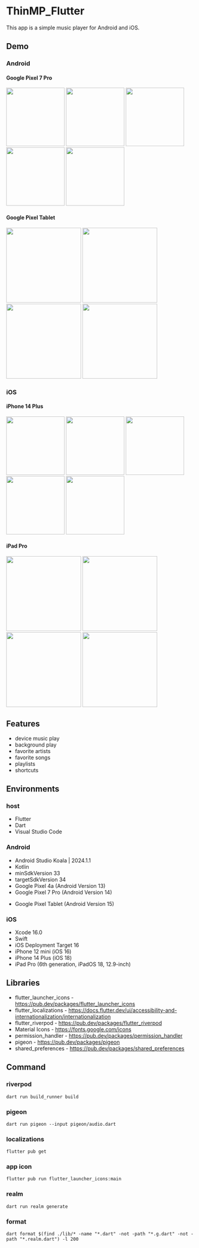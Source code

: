 # ThinMP_Flutter

This app is a simple music player for Android and iOS.

## Demo

### Android

#### Google Pixel 7 Pro

<img src="https://github.com/user-attachments/assets/50e3db06-3e94-4901-bbad-2945e869a604" width="156"> <img src="https://github.com/user-attachments/assets/77ab61ec-7508-45d3-818a-22568ee0fad8" width="156"> <img src="https://github.com/user-attachments/assets/21ffa98d-dd17-41fd-95c1-ef9904efd928" width="156"> <img src="https://github.com/user-attachments/assets/8b20922c-b690-4d72-bf92-698b4af0b13c" width="156"> <img src="https://github.com/user-attachments/assets/feca49bc-5b6d-4400-89e8-5f02dab4367f" width="156">

#### Google Pixel Tablet

<img src="https://github.com/user-attachments/assets/86790a60-41b5-4ff5-97df-af9ab6c0b9fd" width="200"> <img src="https://github.com/user-attachments/assets/ad49ccb6-a082-4518-a9b0-6c2d15c144f0" width="200"> <img src="https://github.com/user-attachments/assets/7f3de9b2-eabc-40d2-8665-c39dd765c656" width="200"> <img src="https://github.com/user-attachments/assets/608b4fa9-3d39-4841-8c02-9461389cbc6a" width="200">

### iOS

#### iPhone 14 Plus

<img src="https://github.com/user-attachments/assets/38f93429-0880-423f-88a0-b875c09fe1e6" width="156"> <img src="https://github.com/user-attachments/assets/e49f468c-21fc-4910-bd05-632482ab9aff" width="156"> <img src="https://github.com/user-attachments/assets/917b5f8c-b4d5-4d15-8385-c64deafdc830" width="156"> <img src="https://github.com/user-attachments/assets/ce7beb33-00a7-4bd7-a679-2bcb1429e777" width="156"> <img src="https://github.com/user-attachments/assets/f40e8108-b300-44eb-9b58-53cf5f81d37f" width="156">

#### iPad Pro

<img src="https://github.com/user-attachments/assets/ba1ba027-6ac0-45e4-acc1-e25c3b1b469a" width="200"> <img src="https://github.com/user-attachments/assets/30ca1129-b0dd-4f56-80ac-7d4dd4515713" width="200"> <img src="https://github.com/user-attachments/assets/cf191e1e-9d50-4e49-84ff-e74f7f8b14ba" width="200"> <img src="https://github.com/user-attachments/assets/d5013a96-63c4-4a73-9ce9-fb4fa9dfbc33" width="200">

## Features

* device music play
* background play
* favorite artists
* favorite songs
* playlists
* shortcuts

## Environments

### host

* Flutter
* Dart
* Visual Studio Code

### Android

* Android Studio Koala | 2024.1.1
* Kotlin
* minSdkVersion 33
* targetSdkVersion 34
* Google Pixel 4a (Android Version 13)
* Google Pixel 7 Pro (Android Version 14)
- Google Pixel Tablet (Android Version 15)

### iOS

* Xcode 16.0
* Swift
* iOS Deployment Target 16
* iPhone 12 mini (iOS 16)
* iPhone 14 Plus (iOS 18)
* iPad Pro (6th generation, iPadOS 18, 12.9-inch)

## Libraries

* flutter_launcher_icons - https://pub.dev/packages/flutter_launcher_icons
* flutter_localizations - https://docs.flutter.dev/ui/accessibility-and-internationalization/internationalization
* flutter_riverpod - https://pub.dev/packages/flutter_riverpod
* Material Icons - https://fonts.google.com/icons
* permission_handler - https://pub.dev/packages/permission_handler
* pigeon - https://pub.dev/packages/pigeon
* shared_preferences - https://pub.dev/packages/shared_preferences

## Command

### riverpod

```
dart run build_runner build
```

### pigeon

```
dart run pigeon --input pigeon/audio.dart
```

### localizations

```
flutter pub get
```

### app icon
```
flutter pub run flutter_launcher_icons:main
```

### realm
```
dart run realm generate
```

### format
```
dart format $(find ./lib/* -name "*.dart" -not -path "*.g.dart" -not -path "*.realm.dart") -l 200
```
